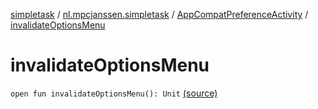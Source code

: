 [simpletask](../../index.md) / [nl.mpcjanssen.simpletask](../index.md) / [AppCompatPreferenceActivity](index.md) / [invalidateOptionsMenu](.)

# invalidateOptionsMenu

`open fun invalidateOptionsMenu(): Unit` [(source)](https://github.com/mpcjanssen/simpletask-android/blob/master/src/main/java/nl/mpcjanssen/simpletask/AppCompatPreferenceActivity.java#L120)